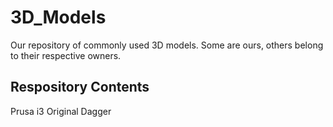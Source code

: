 # 3D_Models
Our repository of commonly used 3D models. Some are ours, others belong to their respective owners.

## Respository Contents
Prusa i3 Original
Dagger
